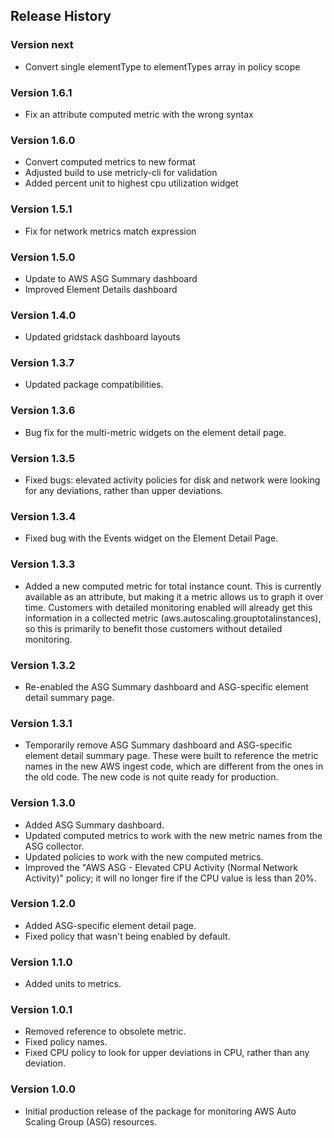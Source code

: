 ## Release History

### Version next

* Convert single elementType to elementTypes array in policy scope

### Version 1.6.1

* Fix an attribute computed metric with the wrong syntax

### Version 1.6.0

* Convert computed metrics to new format
* Adjusted build to use metricly-cli for validation
* Added percent unit to highest cpu utilization widget

### Version 1.5.1

* Fix for network metrics match expression

### Version 1.5.0

* Update to AWS ASG Summary dashboard
* Improved Element Details dashboard

### Version 1.4.0

* Updated gridstack dashboard layouts

### Version 1.3.7

* Updated package compatibilities.

### Version 1.3.6

* Bug fix for the multi-metric widgets on the element detail page.

### Version 1.3.5

* Fixed bugs: elevated activity policies for disk and network were looking for any deviations, rather than upper deviations.

### Version 1.3.4

* Fixed bug with the Events widget on the Element Detail Page.

### Version 1.3.3

* Added a new computed metric for total instance count. This is currently available as an attribute, but making it a metric allows us to graph it over time. Customers with detailed monitoring enabled will already get this information in a collected metric (aws.autoscaling.grouptotalinstances), so this is primarily to benefit those customers without detailed monitoring.

### Version 1.3.2

* Re-enabled the ASG Summary dashboard and ASG-specific element detail summary page.

### Version 1.3.1

* Temporarily remove ASG Summary dashboard and ASG-specific element detail summary page. These were built to reference the metric names in the new AWS ingest code, which are different from the ones in the old code. The new code is not quite ready for production.

### Version 1.3.0

* Added ASG Summary dashboard.
* Updated computed metrics to work with the new metric names from the ASG collector.
* Updated policies to work with the new computed metrics.
* Improved the "AWS ASG - Elevated CPU Activity (Normal Network Activity)" policy; it will no longer fire if the CPU value is less than 20%.

### Version 1.2.0

* Added ASG-specific element detail page.
* Fixed policy that wasn't being enabled by default.

### Version 1.1.0

* Added units to metrics.

### Version 1.0.1

* Removed reference to obsolete metric.
* Fixed policy names.
* Fixed CPU policy to look for upper deviations in CPU, rather than any deviation.

### Version 1.0.0

* Initial production release of the package for monitoring AWS Auto Scaling Group (ASG) resources.
